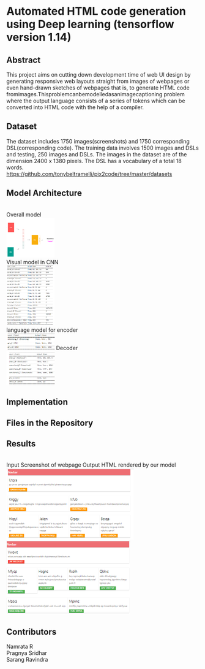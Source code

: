 # Automated HTML code generation using Deep learning (tensorflow version 1.14)

## Abstract
This project aims on cutting down development time of web UI design by generating responsive web layouts straight from images of webpages or even hand-drawn sketches of webpages that is, to generate HTML code fromimages.Thisproblemcanbemodelledasanimagecaptioning problem where the output language consists of a series of tokens which can be converted into HTML code with the help of a compiler.

## Dataset
The dataset includes 1750 images(screenshots) and 1750 corresponding DSL(corresponding code). The training data involves 1500 images and DSLs and testing, 250 images and DSLs. The images in the dataset are of the dimension 2400 x 1380 pixels. The DSL has a vocabulary of a total 18 words.
</br>
https://github.com/tonybeltramelli/pix2code/tree/master/datasets

## Model Architecture
</br>
Overall model
</br>
<img src="/images/overall.png" width="25%" height="25%"/>
</br>
Visual model in CNN
</br>
<img src="/images/cnn.PNG" width="25%" height="25%"/>
</br>
language model for encoder
</br>
<img src="/images/encoder.PNG" width="25%" height="25%"/>
Decoder 
</br>
<img src="/images/decoder.PNG" width="25%" height="25%"/>

## Implementation

## Files in the Repository

## Results
</br>
<frame>
<row>
 <col>
Input Screenshot of webpage
 </col>
  <col>
Output HTML rendered by our model
 </col>
</row>
<frame>
</br>
<img src="/images/try_done.PNG"/>
<img src="/images/test_done.PNG"/>



## Contributors
Namrata R</br>
Pragnya Sridhar</br>
Sarang Ravindra
